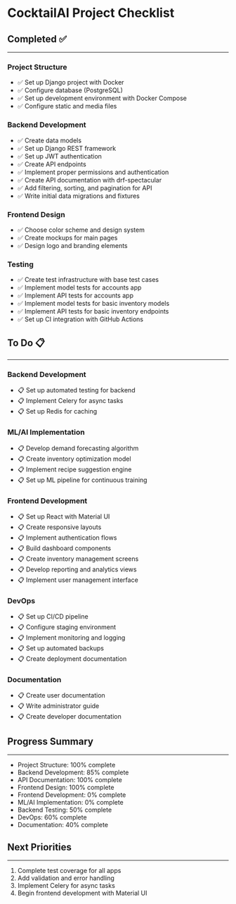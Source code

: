 # CocktailAI Project Checklist

## Completed ✅
---

### Project Structure
- ✅ Set up Django project with Docker
- ✅ Configure database (PostgreSQL)
- ✅ Set up development environment with Docker Compose
- ✅ Configure static and media files

### Backend Development
- ✅ Create data models
- ✅ Set up Django REST framework
- ✅ Set up JWT authentication
- ✅ Create API endpoints
- ✅ Implement proper permissions and authentication
- ✅ Create API documentation with drf-spectacular
- ✅ Add filtering, sorting, and pagination for API
- ✅ Write initial data migrations and fixtures

### Frontend Design
- ✅ Choose color scheme and design system
- ✅ Create mockups for main pages
- ✅ Design logo and branding elements

### Testing
- ✅ Create test infrastructure with base test cases
- ✅ Implement model tests for accounts app
- ✅ Implement API tests for accounts app
- ✅ Implement model tests for basic inventory models
- ✅ Implement API tests for basic inventory endpoints
- ✅ Set up CI integration with GitHub Actions

## To Do 📋
---

### Backend Development
- 📋 Set up automated testing for backend
- 📋 Implement Celery for async tasks
- 📋 Set up Redis for caching

### ML/AI Implementation
- 📋 Develop demand forecasting algorithm
- 📋 Create inventory optimization model
- 📋 Implement recipe suggestion engine
- 📋 Set up ML pipeline for continuous training

### Frontend Development
- 📋 Set up React with Material UI
- 📋 Create responsive layouts
- 📋 Implement authentication flows
- 📋 Build dashboard components
- 📋 Create inventory management screens
- 📋 Develop reporting and analytics views
- 📋 Implement user management interface

### DevOps
- 📋 Set up CI/CD pipeline
- 📋 Configure staging environment
- 📋 Implement monitoring and logging
- 📋 Set up automated backups
- 📋 Create deployment documentation

### Documentation
- 📋 Create user documentation
- 📋 Write administrator guide
- 📋 Create developer documentation

## Progress Summary
---

- Project Structure: 100% complete
- Backend Development: 85% complete
- API Documentation: 100% complete
- Frontend Design: 100% complete
- Frontend Development: 0% complete
- ML/AI Implementation: 0% complete
- Backend Testing: 50% complete
- DevOps: 60% complete
- Documentation: 40% complete

## Next Priorities
---

1. Complete test coverage for all apps
2. Add validation and error handling
3. Implement Celery for async tasks
4. Begin frontend development with Material UI 